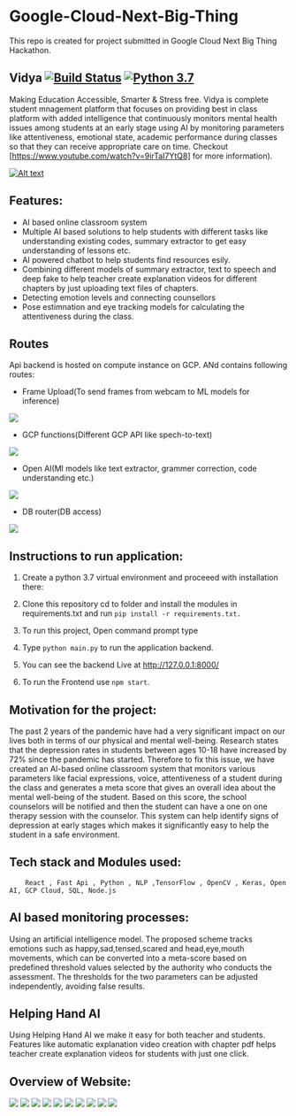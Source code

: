 # Google-Cloud-Next-Big-Thing
This repo is created for project submitted in Google Cloud Next Big Thing Hackathon.

## Vidya [![Build Status](https://travis-ci.org/joemccann/dillinger.svg?branch=master)](https://travis-ci.org/joemccann/dillinger) [![Python 3.7](https://img.shields.io/badge/Python-3.7-3776AB)](https://www.python.org/downloads/release/python-370/)
Making Education Accessible, Smarter & Stress free. Vidya is complete student mnagement platform that focuses on providing best in class platform
with added intelligence that continuously monitors mental health issues among students at an early stage using AI by monitoring parameters like      attentiveness, emotional state, academic performance during classes so that they can receive appropriate care on time. Checkout [https://www.youtube.com/watch?v=9irTaI7YtQ8] for more information).
                  
[![Alt text](https://img.youtube.com/vi/9irTaI7YtQ8/0.jpg)](https://www.youtube.com/watch?v=9irTaI7YtQ8)
## Features:

- AI based online classroom system
- Multiple AI based solutions to help students with different tasks like understanding existing codes, summary extractor to get easy understanding of lessons etc.
- AI powered chatbot to help students find resources esily.
- Combining different models of summary extractor, text to speech and deep fake to help teacher create explanation videos for different chapters by just uploading text files of chapters.
- Detecting emotion levels and connecting counsellors
- Pose estimnation and eye tracking models for calculating the attentiveness during the class.

## Routes
Api backend is hosted on compute instance on GCP. ANd contains following routes:
- Frame Upload(To send frames from webcam to ML models for inference)
<img src="screenshots/1.png">

- GCP functions(Different GCP API like spech-to-text)
<img src="screenshots/2.png">

- Open AI(Ml models like text extractor, grammer correction, code understanding etc.)
<img src="screenshots/3.png">

- DB router(DB access)
<img src="screenshots/4.png">

## Instructions to run application:

  1. Create a python 3.7 virtual environment and proceeed with installation there:
  
  2. Clone this repository cd to folder and install the modules in requirements.txt and run
       ```pip install -r requirements.txt.```

  3. To run this project, Open command prompt type 

  4. Type ```python main.py``` to run the application backend.
  
  5. You can see the backend Live at  http://127.0.0.1:8000/
  
  6. To run the Frontend use ```npm start```.

## Motivation for the project:

The past 2 years of the pandemic have had a very significant impact on our lives both in terms of our physical and mental well-being. Research states that the depression rates in students between ages 10-18 have increased by 72% since the pandemic has started. Therefore to fix this issue, we have created an AI-based online classroom system that monitors various parameters like facial expressions, voice, attentiveness of a student during the class and generates a meta score that gives an overall idea about the mental well-being of the student. Based on this score, the school counselors will be notified and then the student can have a one on one therapy session with the counselor. This system can help identify signs of depression at early stages which makes it significantly easy to help the student in a safe environment. 


## Tech stack and Modules used:

        React , Fast Api , Python , NLP ,TensorFlow , OpenCV , Keras, Open AI, GCP Cloud, SQL, Node.js
        
        
## AI based monitoring processes:

  Using an artificial intelligence model. The proposed scheme tracks emotions such as happy,sad,tensed,scared 
  and head,eye,mouth movements, which can be converted into a meta-score based on predefined threshold values 
  selected by the authority who conducts the assessment. The thresholds for the two parameters can be adjusted independently, avoiding false results.

## Helping Hand AI

  Using Helping Hand AI we make it easy for both teacher and students. Features like automatic explanation video creation with chapter pdf helps teacher create explanation videos for students with just one click. 
  
## Overview of Website:

<img src="ss/Screenshot 2022-10-06 at 2.45.05 PM.png">
<img src="ss/Screenshot 2022-10-06 at 3.23.22 PM.png">
<img src="ss/Screenshot 2022-10-06 at 3.23.36 PM.png">
<img src="ss/Screenshot 2022-10-06 at 3.23.46 PM.png">
<img src="ss/Screenshot 2022-10-06 at 3.23.54 PM.png">
<img src="ss/Screenshot 2022-10-06 at 3.24.14 PM.png">
<img src="ss/Screenshot 2022-10-06 at 3.24.30 PM.png">
<img src="ss/Screenshot 2022-10-06 at 3.24.59 PM.png">
<img src="ss/Screenshot 2022-10-06 at 3.25.15 PM.png">
<img src="ss/Screenshot 2022-10-06 at 3.25.21 PM.png">
